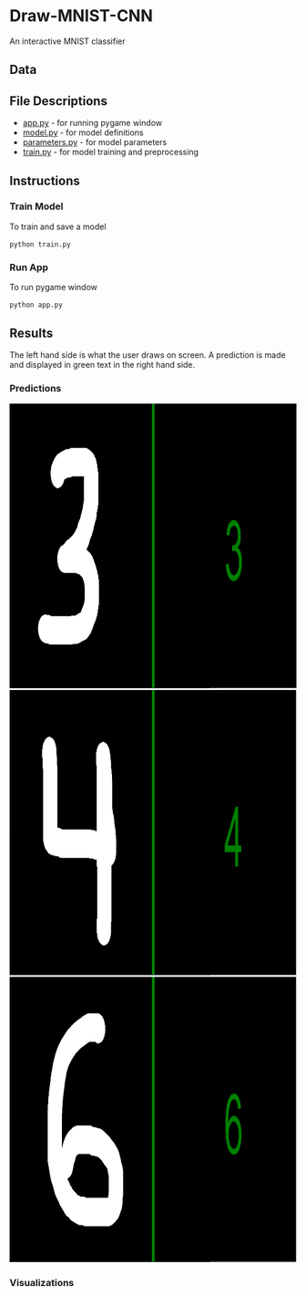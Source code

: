 # Draw-MNIST-CNN
An interactive MNIST classifier

## Data

## File Descriptions
* [app.py](https://github.com/mikepatel/Draw-MNIST-CNN/blob/master/app.py) - for running pygame window
* [model.py](https://github.com/mikepatel/Draw-MNIST-CNN/blob/master/model.py) - for model definitions
* [parameters.py](https://github.com/mikepatel/Draw-MNIST-CNN/blob/master/parameters.py) - for model parameters
* [train.py](https://github.com/mikepatel/Draw-MNIST-CNN/blob/master/train.py) - for model training and preprocessing

## Instructions
### Train Model
To train and save a model
```
python train.py
```

### Run App
To run pygame window
```
python app.py
```

## Results
The left hand side is what the user draws on screen. A prediction is made and displayed in green text in the right hand side.
### Predictions
<img src="https://github.com/mikepatel/Draw-MNIST-CNN/blob/master/saved_images/result_3.PNG" width="1000" height="500">
<img src="https://github.com/mikepatel/Draw-MNIST-CNN/blob/master/saved_images/result_4.PNG" width="1000" height="500">
<img src="https://github.com/mikepatel/Draw-MNIST-CNN/blob/master/saved_images/result_6.PNG" width="1000" height="500">

### Visualizations
